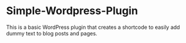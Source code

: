 # Simple-Wordpress-Plugin
This is a basic WordPress plugin that creates a shortcode to easily add dummy text to blog posts and pages.
